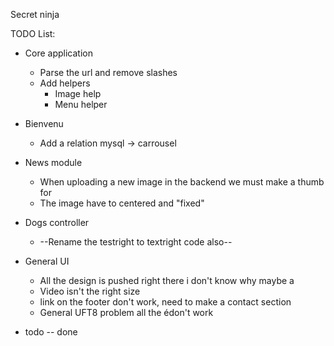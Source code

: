 Secret ninja 

TODO List:
  * Core application
    * Parse the url and remove slashes
    * Add helpers
      * Image help
      * Menu helper
  * Bienvenu
    * Add a relation mysql -> carrousel
  * News module
    * When uploading a new image in the backend we must make a thumb for 
    * The image have to centered and "fixed"
  * Dogs controller
    * --Rename the testright to textright code also--
  * General UI
    * All the design is pushed right there i don't know why maybe a </div>
    * Video isn't the right size 
    * link on the footer don't work, need to make a contact section
    * General UFT8 problem all the édon't work


* todo
-- done 
